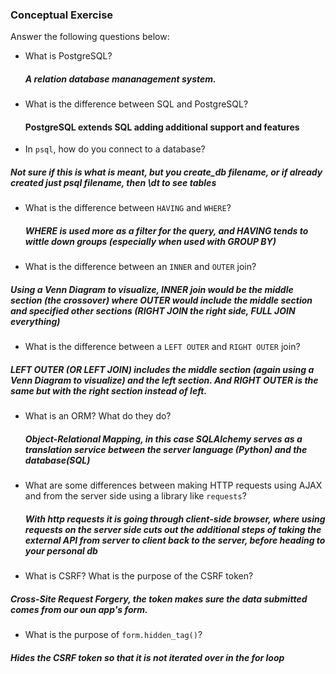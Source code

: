 ### Conceptual Exercise

Answer the following questions below:

- What is PostgreSQL?
  ##### A relation database mananagement system.
- What is the difference between SQL and PostgreSQL?
  #### PostgreSQL extends SQL adding additional support and features

- In `psql`, how do you connect to a database?
##### Not sure if this is what is meant, but you create_db filename, or if already created just psql filename, then \dt to see tables 

- What is the difference between `HAVING` and `WHERE`?
  ##### WHERE is used more as a filter for the query, and HAVING tends to wittle down groups (especially when used with GROUP BY) 

- What is the difference between an `INNER` and `OUTER` join?
##### Using a Venn Diagram to visualize, INNER join would be the middle section (the crossover) where OUTER would include the middle section and specified other sections (RIGHT JOIN the right side, FULL JOIN everything) 
- What is the difference between a `LEFT OUTER` and `RIGHT OUTER` join?
##### LEFT OUTER (OR LEFT JOIN) includes the middle section (again using a Venn Diagram to visualize) and the left section. And RIGHT OUTER is the same but with the right section instead of left.

- What is an ORM? What do they do?
  ##### Object-Relational Mapping, in this case SQLAlchemy serves as a translation service between the server language (Python) and the database(SQL) 

- What are some differences between making HTTP requests using AJAX 
  and from the server side using a library like `requests`?
  ##### With http requests it is going through client-side browser, where using requests on the server side cuts out the additional steps of taking the external API from server to client back to the server, before heading to your personal db   

- What is CSRF? What is the purpose of the CSRF token?
##### Cross-Site Request Forgery, the token makes sure the data submitted comes from our oun app's form. 
- What is the purpose of `form.hidden_tag()`?
##### Hides the CSRF token so that it is not iterated over in the for loop
